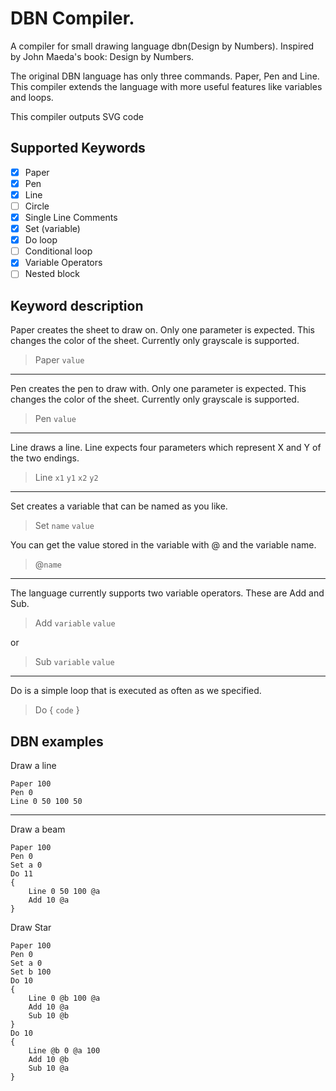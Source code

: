 # DBN Compiler.

A compiler for small drawing language dbn(Design by Numbers). Inspired by John Maeda's book: Design by Numbers.

The original DBN language has only three commands. Paper, Pen and Line. This compiler extends the language with more useful features like variables and loops.  

This compiler outputs SVG code

## Supported Keywords

- [x] Paper
- [x] Pen
- [x] Line
- [ ] Circle
- [x] Single Line Comments 
- [x] Set (variable)
- [x] Do loop
- [ ] Conditional loop
- [x] Variable Operators
- [ ] Nested block

## Keyword description

Paper creates the sheet to draw on. Only one parameter is expected. This changes the color of the sheet. Currently only grayscale is supported.

> Paper `value`

---

Pen creates the pen to draw with. Only one parameter is expected. This changes the color of the sheet. Currently only grayscale is supported.

> Pen `value`

---

Line draws a line. Line expects four parameters which represent X and Y of the two endings. 

> Line `x1` `y1` `x2` `y2`

---

Set creates a variable that can be named as you like. 

> Set `name` `value`

You can get the value stored in the variable with @ and the variable name. 

> @`name`

--- 

The language currently supports two variable operators. These are Add and Sub. 

> Add `variable` `value`

or

> Sub `variable` `value`

---

Do is a simple loop that is executed as often as we specified.

> Do 
> {
> `code`
> }

## DBN examples

Draw a line
```text
Paper 100
Pen 0
Line 0 50 100 50
```

---

Draw a beam
```text
Paper 100
Pen 0
Set a 0
Do 11
{
    Line 0 50 100 @a
    Add 10 @a
}
```

Draw Star
```text
Paper 100
Pen 0
Set a 0
Set b 100
Do 10
{
    Line 0 @b 100 @a
    Add 10 @a
    Sub 10 @b
}
Do 10
{
    Line @b 0 @a 100
    Add 10 @b
    Sub 10 @a
}
```